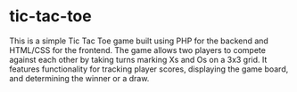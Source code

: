 # tic-tac-toe
This is a simple Tic Tac Toe game built using PHP for the backend and HTML/CSS for the frontend. The game allows two players to compete against each other by taking turns marking Xs and Os on a 3x3 grid. It features functionality for tracking player scores, displaying the game board, and determining the winner or a draw.
